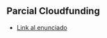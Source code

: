 
## Parcial Cloudfunding

- [Link al enunciado](https://docs.google.com/document/d/1y5jSJFxIcpMBKpxcTfHF4RMr0uT4JZITXZnQ7FiyLmA/edit#heading=h.kq9j00yj6sj9)
